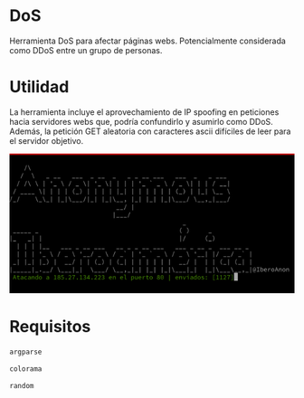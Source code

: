 # DoS
Herramienta DoS para afectar páginas webs. Potencialmente considerada como DDoS entre un grupo de personas.

# Utilidad
La herramienta incluye el aprovechamiento de IP spoofing en peticiones hacia servidores webs que, podría confundirlo y asumirlo como DDoS. Además, la petición GET aleatoria con caracteres ascii difíciles de leer para el servidor objetivo.

![DoS](https://github.com/AnonIbero/DoS/blob/master/image/DoS.png)

# Requisitos

```
argparse
```

```
colorama
```

```
random
```
